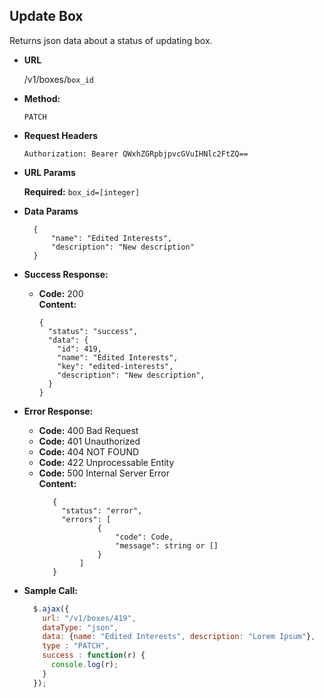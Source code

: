 **Update Box**
----
  Returns json data about a status of updating box.

* **URL**

  /v1/boxes/`box_id`
  
* **Method:**

  `PATCH`
  
*  **Request Headers**

   `Authorization: Bearer QWxhZGRpbjpvcGVuIHNlc2FtZQ==`
   
*  **URL Params**
    
   **Required:**
   `box_id=[integer]` <br/>

* **Data Params**
    ```
      {
          "name": "Edited Interests",
          "description": "New description"  
      }
    ```

* **Success Response:**

  * **Code:** 200 <br />
    **Content:** 
    
    ```
    {
      "status": "success",
      "data": {
        "id": 419,
        "name": "Edited Interests",
        "key": "edited-interests",
        "description": "New description",
      }
    }
    ```
 
* **Error Response:**

   * **Code:** 400 Bad Request <br />
   * **Code:** 401 Unauthorized <br />
   * **Code:** 404 NOT FOUND<br />
   * **Code:** 422 Unprocessable Entity <br />
   * **Code:** 500 Internal Server Error<br />
     **Content:** 
     ```
        {
          "status": "error",
          "errors": [
                  {
                      "code": Code,
                      "message": string or []
                  }
              ]
        }
     ```

* **Sample Call:**

  ```javascript
    $.ajax({
      url: "/v1/boxes/419",
      dataType: "json",
      data: {name: "Edited Interests", description: "Lorem Ipsum"},
      type : "PATCH",
      success : function(r) {
        console.log(r);
      }
    });
  ```
